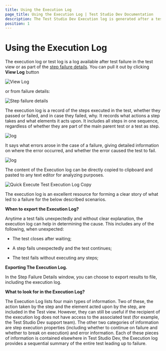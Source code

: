 ```yaml
---
title: Using the Execution Log
page_title: Using the Execution Log | Test Studio Dev Documentation
description: The Test Studio Dev Execution log is generated after a test execution. It contains details for the execution. 
position: 1
---
```

# Using the Execution Log

The execution log or test log is a log available after test failure in the test view or as part of the <a href="/features/failed-tests-debugging/step-failure-details" target="_blank">step failure details</a>.
You can pull it out by clicking **View Log** button

![View Log][1]

or from failure details:

![Step failure details][2]

The execution log is a record of the steps executed in the test, whether they passed or failed, and in case they failed, why. It records what actions a step takes and what elements it acts upon. It includes all steps in one sequence, regardless of whether they are part of the main parent test or a test as step.

![log][3]

It says what errors arose in the case of a failure, giving detailed information on where the error occurred, and whether the error caused the test to fail.

![log][4]

The content of the Execution log can be directly copied to clipboard and pasted to any text editor for analyzing purposes.

![Quick Execute Test Execution Log Copy](images/using-the-execution-log/quick-execution-log-copy.png)

The execution log is an excellent resource for forming a clear story of what led to a failure for the below described scenarios.

**When to export the Execution Log?**

Anytime a test fails unexpectedly and without clear explanation, the execution log can help in determining the cause. This includes any of the following, when unexpected:

- The test closes after waiting;

- A step fails unexpectedly and the test continues;

- The test fails without executing any steps;

**Exporting The Execution Log.**

In the Step Failure Details window, you can choose to export results to file, including the execution log.

**What to look for in the Execution Log?**

The Execution Log lists four main types of information. Two of these, the action taken by the step and the element acted upon by the step, are included in the Test view. However, they can still be useful if the recipient of the execution log does not have access to the associated test (for example, the Test Studio Dev support team). The other two categories of information are step execution properties (including whether to continue on failure and whether to break on execution) and error information. Each of these pieces of information is contained elsewhere in Test Studio Dev, the Execution log provides a sequential summary of the entire test leading up to failure.

[1]: images/using-the-execution-log/fig1.png
[2]: images/using-the-execution-log/fig2.png
[3]: images/using-the-execution-log/fig3.png
[4]: images/using-the-execution-log/fig4.png
